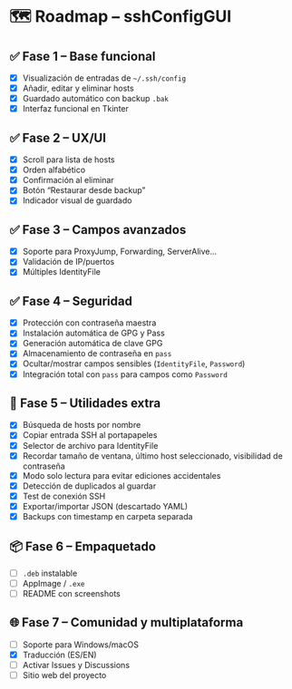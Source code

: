 # 🗺️ Roadmap – sshConfigGUI

## ✅ Fase 1 – Base funcional
- [x] Visualización de entradas de `~/.ssh/config`
- [x] Añadir, editar y eliminar hosts
- [x] Guardado automático con backup `.bak`
- [x] Interfaz funcional en Tkinter

## ✅ Fase 2 – UX/UI
- [x] Scroll para lista de hosts
- [x] Orden alfabético
- [x] Confirmación al eliminar
- [x] Botón “Restaurar desde backup”
- [x] Indicador visual de guardado

## ✅ Fase 3 – Campos avanzados
- [x] Soporte para ProxyJump, Forwarding, ServerAlive...
- [x] Validación de IP/puertos
- [x] Múltiples IdentityFile

## ✅ Fase 4 – Seguridad
- [x] Protección con contraseña maestra
- [x] Instalación automática de GPG y Pass
- [x] Generación automática de clave GPG
- [x] Almacenamiento de contraseña en `pass`
- [x] Ocultar/mostrar campos sensibles (`IdentityFile`, `Password`)
- [x] Integración total con `pass` para campos como `Password`

## 🧪 Fase 5 – Utilidades extra
- [x] Búsqueda de hosts por nombre
- [x] Copiar entrada SSH al portapapeles
- [x] Selector de archivo para IdentityFile
- [x] Recordar tamaño de ventana, último host seleccionado, visibilidad de contraseña
- [x] Modo solo lectura para evitar ediciones accidentales
- [x] Detección de duplicados al guardar
- [x] Test de conexión SSH
- [x] Exportar/importar JSON (descartado YAML)
- [x] Backups con timestamp en carpeta separada

## 📦 Fase 6 – Empaquetado
- [ ] `.deb` instalable
- [ ] AppImage / `.exe`
- [ ] README con screenshots

## 🌐 Fase 7 – Comunidad y multiplataforma
- [ ] Soporte para Windows/macOS
- [x] Traducción (ES/EN)
- [ ] Activar Issues y Discussions
- [ ] Sitio web del proyecto
